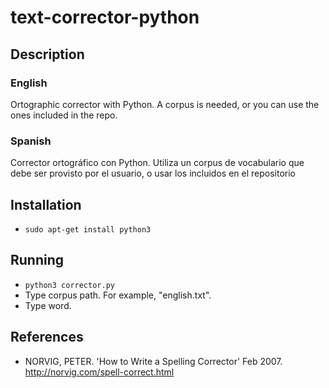 # text-corrector-python

## Description
### English
Ortographic corrector with Python. A corpus is needed, or you can use the ones included in the repo.
### Spanish
Corrector ortográfico con Python. Utiliza un corpus de vocabulario que debe ser provisto por el usuario, o usar los incluidos en el repositorio

## Installation
* <code>sudo apt-get install python3</code>

## Running
* <code>python3 corrector.py</code>
* Type corpus path. For example, "english.txt".
* Type word.

## References
* NORVIG, PETER. 'How to Write a Spelling Corrector' Feb 2007. http://norvig.com/spell-correct.html
